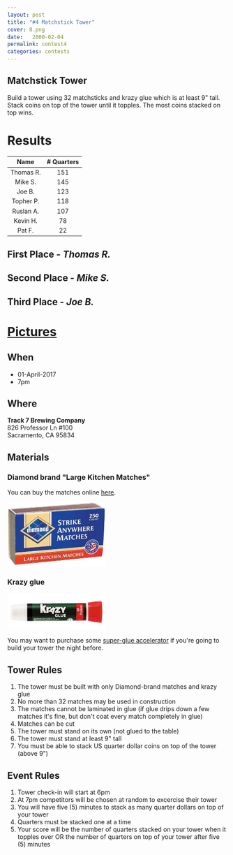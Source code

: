 ```yaml
---
layout: post
title: "#4 Matchstick Tower"
cover: 8.png
date:   2000-02-04
permalink: contest4
categories: contests
---
```


## Matchstick Tower

Build a tower using 32 matchsticks and krazy glue which is at least 9" tall. Stack coins on top of the tower until it topples. The most coins stacked on top wins.

# Results

|Name       |# Quarters |
|:---------:|:---------:|
|Thomas R.  |151        |
|Mike S.    |145        |
|Joe B.     |123        |
|Topher P.  |118        |
|Ruslan A.  |107        |
|Kevin H.   |78         |
|Pat F.     |22         |

## First Place - *Thomas R.*

## Second Place - *Mike S.*

## Third Place - *Joe B.*

# [Pictures](http://www.engigames.com/event_pics/04_MatchstickTower/)

## When

 * 01-April-2017
 * 7pm

## Where

**Track 7 Brewing Company**<br>
826 Professor Ln #100<br>
Sacramento, CA 95834<br>

## Materials

### Diamond brand "Large Kitchen Matches"

You can buy the matches online [here](https://www.amazon.com/Diamond-Strike-Box-Matches-Kitchen/dp/B0051D3LU2).

![Matches](https://raw.githubusercontent.com/EngiGames/engigames.github.io/master/event_pics/04_MatchstickTower/matches.png "Matches")

### Krazy glue

![Glue](https://raw.githubusercontent.com/EngiGames/engigames.github.io/master/event_pics/04_MatchstickTower/glue.png "Glue")

You may want to purchase some [super-glue accelerator](https://www.amazon.com/Bob-Smith-Industries-BSI-151H-Accelerator/dp/B0166FFCCS) if you're going to build your tower the night before.

## Tower Rules

 1. The tower must be built with only Diamond-brand matches and krazy glue
 2. No more than 32 matches may be used in construction
 3. The matches cannot be laminated in glue (if glue drips down a few matches it's fine, but don't coat every match completely in glue)
 4. Matches can be cut
 5. The tower must stand on its own (not glued to the table)
 6. The tower must stand at least 9" tall
 7. You must be able to stack US quarter dollar coins on top of the tower (above 9")

## Event Rules

 1. Tower check-in will start at 6pm
 2. At 7pm competitors will be chosen at random to excercise their tower
 3. You will have five (5) minutes to stack as many quarter dollars on top of your tower
 4. Quarters must be stacked one at a time
 5. Your score will be the number of quarters stacked on your tower when it topples over OR the number of quarters on top of your tower after five (5) minutes
